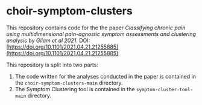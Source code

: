 # choir-symptom-clusters

This repository contains code for the the paper _Classifying chronic pain using multidimensional pain-agnostic symptom assessments and clustering analysis_ by _Gilam et al 2021_. DOI: [https://doi.org/10.1101/2021.04.21.21255885](https://doi.org/10.1101/2021.04.21.21255885)

This repository is split into two parts:
1. The code written for the analyses conducted in the paper is contained in the `choir-symptom-clusters-main` directory.
2. The Symptom Clustering tool is contained in the `symptom-cluster-tool-main` directory.
